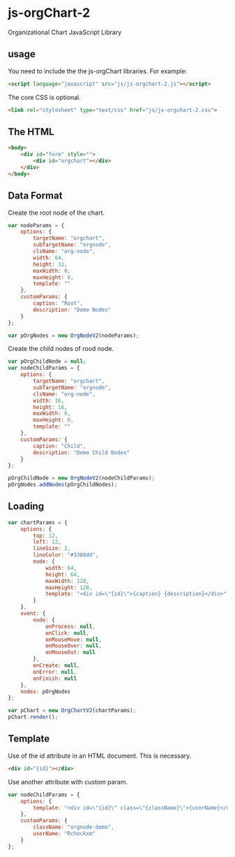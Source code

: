 # js-orgChart-2
Organizational Chart JavaScript Library

<h2><a name="usage" class="anchor" href="#usage"><span class="mini-icon mini-icon-link"></span></a>usage</h2>

You need to include the the js-orgChart libraries. For example:

```html
<script language="javascript" src="js/js-orgchart-2.js"></script>
```

The core CSS is optional. 

```html
<link rel="stylesheet" type="text/css" href="js/js-orgchart-2.css">
```
<h2><a name="thehtml" class="anchor" href="#thehtml"><span class="mini-icon mini-icon-link"></span></a>The HTML</h2>

```html
<body>
    <div id="form" style="">
        <div id="orgchart"></div>
    </div>
</body>
```

<h2><a name="foramt" class="anchor" href="#foramt"><span class="mini-icon mini-icon-link"></span></a>Data Format</h2>

Create the root node of the chart.

```js
var nodeParams = {
    options: {
        targetName: "orgchart",
        subTargetName: "orgnode",
        clsName: "org-node",
        width: 64,
        height: 32,
        maxWidth: 0,
        maxHeight: 0,
        template: ""
    },
    customParams: {
        caption: "Root",
        description: "Demo Nodes"
    }
};

var pOrgNodes = new OrgNodeV2(nodeParams);
```

Create the child nodes of rood node.

```js
var pOrgChildNode = null;
var nodeChildParams = {
    options: {
        targetName: "orgchart",
        subTargetName: "orgnode",
        clsName: "org-node",
        width: 16,
        height: 16,
        maxWidth: 0,
        maxHeight: 0,
        template: ""
    },
    customParams: {
        caption: "Child",
        description: "Demo Child Nodes"
    }
};

pOrgChildNode = new OrgNodeV2(nodeChildParams);
pOrgNodes.addNodes(pOrgChildNodes);
```

<h2><a name="loading" class="anchor" href="#loading"><span class="mini-icon mini-icon-link"></span></a>Loading</h2>

```js
var chartParams = {
    options: {
        top: 12,
        left: 12,
        lineSize: 2,
        lineColor: "#3388dd",
        node: {
            width: 64,
            height: 64,
            maxWidth: 128,
            maxHeight: 128,
            template: "<div id=\"{id}\">{caption} {description}</div>"
        }
    },
    event: {
        node: {
            onProcess: null,
            onClick: null,
            onMouseMove: null,
            onMouseOver: null,
            onMouseOut: null
        },
        onCreate: null,
        onError: null,
        onFinish: null
    },
    nodes: pOrgNodes
};

var pChart = new OrgChartV2(chartParams);
pChart.render();
```

<h2><a name="template" class="anchor" href="#template"><span class="mini-icon mini-icon-link"></span></a>Template</h2>

Use of the id attribute in an HTML document. This is necessary.

```html
<div id="{id}"></div>
```

Use another attribute with custom param.

```js
var nodeChildParams = {
    options: {
        template: "<div id=\"{id}\" class=\"{className}\">{userName}</div>"
    },
    customParams: {
        className: "orgnode-demo",
        userName: "Rchockxm"
    }
};
```
